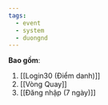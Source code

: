 ```yaml
---
tags:
  - event
  - system
  - duongnd
---
```

**Bao gồm**:
1. [[Login30 (Điểm danh)]]
2. [[Vòng Quay]]
3. [[Đăng nhập (7 ngày)]]
